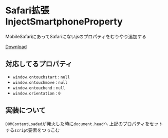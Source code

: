 # Safari拡張 InjectSmartphoneProperty

MobileSafariにあってSafariにないjsのプロパティをむりやり追加する

[Download](https://github.com/downloads/pokutuna/safari_inject-smartphone-property/InjectSmartphoneProperty.safariextz)

## 対応してるプロパティ
- `window.ontouchstart` : `null`
- `window.ontouchmove` : `null`
- `window.ontouchend` : `null`
- `window.orientation` : `0`


## 実装について
`DOMContentLoaded`が発火した時に`document.head`へ
上記のプロパティをセットする`script`要素をつっこむ
